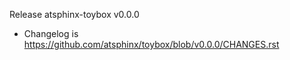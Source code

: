 Release atsphinx-toybox v0.0.0

- Changelog is https://github.com/atsphinx/toybox/blob/v0.0.0/CHANGES.rst
